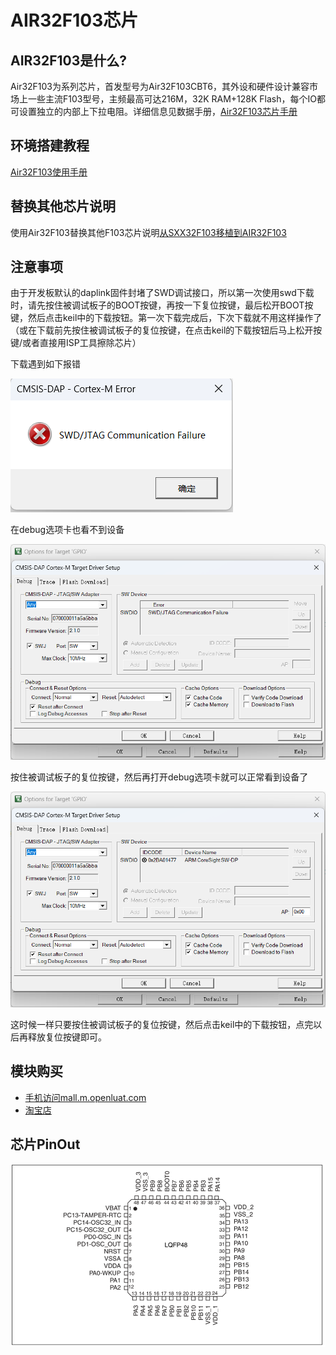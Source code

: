 # AIR32F103芯片

## AIR32F103是什么?

Air32F103为系列芯片，首发型号为Air32F103CBT6，其外设和硬件设计兼容市场上一些主流F103型号，主频最高可达216M，32K RAM+128K Flash，每个IO都可设置独立的内部上下拉电阻。详细信息见数据手册，[Air32F103芯片手册](https://cdn.openluat-luatcommunity.openluat.com/attachment/20220605164850945_AIR32F103%E8%8A%AF%E7%89%87%E6%95%B0%E6%8D%AE%E6%89%8B%E5%86%8C1.0.0.pdf)

## 环境搭建教程

[Air32F103使用手册](https://wiki.luatos.com/chips/air32f103/Air32f103.html)

## 替换其他芯片说明

使用Air32F103替换其他F103芯片说明[从SXX32F103移植到AIR32F103](https://wiki.luatos.com/chips/air32f103/switchFromSxx.html)

## 注意事项

由于开发板默认的daplink固件封堵了SWD调试接口，所以第一次使用swd下载时，请先按住被调试板子的BOOT按键，再按一下复位按键，最后松开BOOT按键，然后点击keil中的下载按钮。第一次下载完成后，下次下载就不用这样操作了（或在下载前先按住被调试板子的复位按键，在点击keil的下载按钮后马上松开按键/或者直接用ISP工具擦除芯片）

下载遇到如下报错

![image-20220622112120827](img/image-20220622112120827.png)

在debug选项卡也看不到设备

![image-20220622112219562](img/image-20220622112219562.png)

按住被调试板子的复位按键，然后再打开debug选项卡就可以正常看到设备了

![image-20220622112332027](img/image-20220622112332027.png)

这时候一样只要按住被调试板子的复位按键，然后点击keil中的下载按钮，点完以后再释放复位按键即可。

## 模块购买

* [手机访问mall.m.openluat.com](https://mall.m.openluat.com)
* [淘宝店](https://openluat.taobao.com)

## 芯片PinOut

![image-20220605163450851](img/image-20220605163450851.png)
